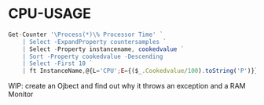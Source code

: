 # CPU-USAGE
``` JavaScript
Get-Counter '\Process(*)\% Processor Time' `
    | Select -ExpandProperty countersamples `
    | Select -Property instancename, cookedvalue `
    | Sort -Property cookedvalue -Descending 
    | Select -First 10 `
    | ft InstanceName,@{L='CPU';E={($_.Cookedvalue/100).toString('P')}} -AutoSize -ErrorAction SilentlyContinue
```
WIP: create an Ojbect and find out why it throws an exception and a RAM Monitor
